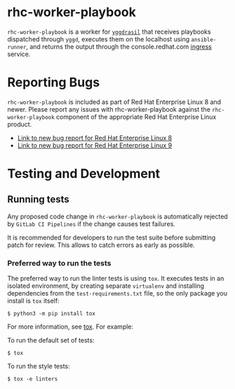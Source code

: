 # rhc-worker-playbook

`rhc-worker-playbook` is a worker for
[`yggdrasil`](https://github.com/RedHatInsights/yggdrasil) that receives
playbooks dispatched through `yggd`, executes them on the localhost using
`ansible-runner`, and returns the output through the console.redhat.com
[ingress](https://console.redhat.com/docs/api/ingress) service.

# Reporting Bugs

`rhc-worker-playbook` is included as part of Red Hat Enterprise Linux 8 and
newer. Please report any issues with rhc-worker-playbook against the
`rhc-worker-playbook` component of the appropriate Red Hat Enterprise Linux
product.

* [Link to new bug report for Red Hat Enterprise Linux 8](https://bugzilla.redhat.com/enter_bug.cgi?product=Red%20Hat%20Enterprise%20Linux%208&component=rhc-worker-playbook)
* [Link to new bug report for Red Hat Enterprise Linux 9](https://bugzilla.redhat.com/enter_bug.cgi?product=Red%20Hat%20Enterprise%20Linux%209&component=rhc-worker-playbook)

# Testing and Development

## Running tests

Any proposed code change in `rhc-worker-playbook` is automatically rejected by
`GitLab CI Pipelines` if the change causes test failures.

It is recommended for developers to run the test suite before submitting patch
for review. This allows to catch errors as early as possible.

### Preferred way to run the tests

The preferred way to run the linter tests is using `tox`. It executes tests in
an isolated environment, by creating separate `virtualenv` and installing
dependencies from the `test-requirements.txt` file, so the only package you
install is `tox` itself:

``` shell
$ python3 -m pip install tox
```

For more information, see [tox](https://tox.wiki/en/latest/). For example:

To run the default set of tests:

``` shell
$ tox
```

To run the style tests:

``` shell
$ tox -e linters
```
